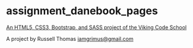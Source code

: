 # assignment_danebook_pages

[An HTML5, CSS3, Bootstrap, and SASS project of the Viking Code School](http://www.vikingcodeschool.com)

A project by Russell Thomas
iamgrimus@gmail.com